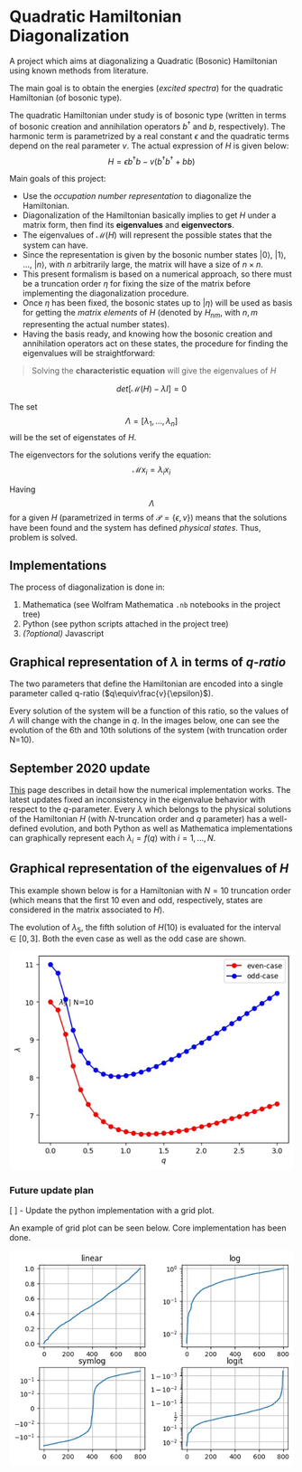 # Quadratic Hamiltonian Diagonalization
A project which aims at diagonalizing a Quadratic (Bosonic) Hamiltonian using known methods from literature.

The main goal is to obtain the energies (*excited spectra*) for the quadratic Hamiltonian (of bosonic type).

The quadratic Hamiltonian under study is of bosonic type (written in terms of bosonic creation and annihilation operators $b^\dagger$ and $b$, respectively). The harmonic term is parametrized by a real constant $\epsilon$ and the quadratic terms depend on the real parameter $v$. The actual expression of $H$ is given below:
$$H=\epsilon b^\dagger b -v(b^\dagger b^\dagger+bb)$$

Main goals of this project:

* Use the *occupation number representation* to diagonalize the Hamiltonian.
* Diagonalization of the Hamiltonian basically implies to get $H$ under a matrix form, then find its **eigenvalues** and **eigenvectors**. 
* The eigenvalues of $\mathcal{M}(H)$ will represent the possible states that the system can have.
* Since the representation is given by the bosonic number states $|0\rangle$, $|1\rangle$, ..., $|n\rangle$, with $n$ arbitrarily large, the matrix will have a size of $n\times n$. 
* This present formalism is based on a numerical approach, so there must be a truncation order $\eta$ for fixing the size of the matrix before implementing the diagonalization procedure.
* Once $\eta$ has been fixed, the bosonic states up to $|\eta\rangle$ will be used as basis for getting the *matrix elements* of $H$ (denoted by $H_{nm}$, with $n,m$ representing the actual number states).
* Having the basis ready, and knowing how the bosonic creation and annihilation operators act on these states, the procedure for finding the eigenvalues will be straightforward:

> Solving the **characteristic equation** will give the eigenvalues of $H$

$$det[\mathcal{M}(H)-\lambda I]=0$$

The set $$\Lambda=[\lambda_1,\dots,\lambda_n]$$ will be the set of eigenstates of $H$.

The eigenvectors for the solutions verify the equation:
$$\mathcal{M}x_i=\lambda_i x_i$$

Having $$\Lambda$$ for a given $H$ (parametrized in terms of $\mathcal{P}=\{\epsilon,v\})$ means that the solutions have been found and the system has defined *physical states*. Thus, problem is solved.

## Implementations

The process of diagonalization is done in:

1. Mathematica (see Wolfram Mathematica `.nb` notebooks in the project tree)
2. Python (see python scripts attached in the project tree)
3. *(?optional)* Javascript

## Graphical representation of $\lambda$ in terms of *q-ratio*

The two parameters that define the Hamiltonian are encoded into a single parameter called q-ratio ($q\equiv\frac{v}{\epsilon}$).

Every solution of the system will be a function of this ratio, so the values of $\Lambda$ will change with the change in $q$. In the images below, one can see the evolution of the 6th and 10th solutions of the system (with truncation order N=10).

## September 2020 update

[This](./Reports/implementationDescr.md) page describes in detail how the numerical implementation works.
The latest updates fixed an inconsistency in the eigenvalue behavior with respect to the $q$-parameter. Every $\lambda$ which belongs to the physical solutions of the Hamiltonian $H$ (with $N$-truncation order and $q$ parameter) has a well-defined evolution, and both Python as well as Mathematica implementations can graphically represent each $\lambda_i=f(q)$
with $i=1,\dots,N$.

## Graphical representation of the eigenvalues of $H$

This example shown below is for a Hamiltonian with $N=10$ truncation order (which means that the first 10 even and odd, respectively, states are considered in the matrix associated to $H$).

The evolution of $\lambda_5$, the fifth solution of $H(10)$ is evaluated for the interval $\in[0,3]$. Both the even case as well as the odd case are shown.

![](Reports/LambdaPlots/LambdaBosonic-5.jpeg)

### Future update plan

[ ] - Update the python implementation with a grid plot.

An example of grid plot can be seen below. Core implementation has been done.

![](Reports/grid_plot.jpeg)

<!-- 
___

### Solution number 6

![*Solution number 6*](./Resources/Images/Plot2.png)

### Solution number 10

![*Solution number 10*](./Resources/Images/Plot1.png)

___

## Analysis of $\lambda$ w.r.t the truncation order and index `i`

The truncation order dictates the number of solutions from the Hamiltonian problem.

![](./Resources/Images/2020-07-17-20-11-39.png)

### Issue with discontinuities in $\lambda$ *oscillations* with the evolution of $q$.

The *fast* change in value of $\lambda$ with a slight change of $q$ needs to be explained in terms of the actual analytic expression of that particular $lambda_i$.

### Evolution of solution $lambda_i$ with a change in truncation order N.

![](./Resources/Images/2020-07-18-14-25-58.png) -->